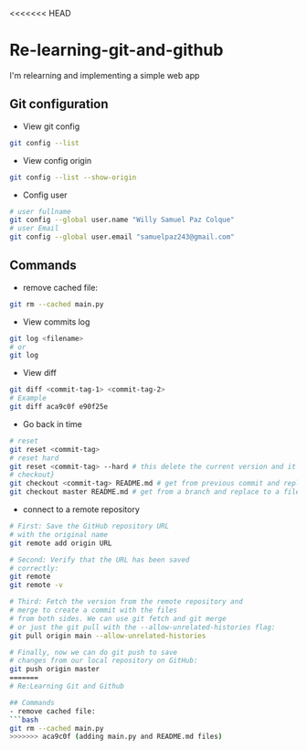 <<<<<<< HEAD
# Re-learning-git-and-github
I'm relearning and implementing a simple web app

## Git configuration
- View git config
```bash
git config --list
```
- View config origin
```bash
git config --list --show-origin
```
- Config user
```bash
# user fullname
git config --global user.name "Willy Samuel Paz Colque"
# user Email
git config --global user.email "samuelpaz243@gmail.com"
```

## Commands
- remove cached file:
```bash
git rm --cached main.py
```

- View commits log
```bash
git log <filename>
# or
git log
```
- View diff
```bash
git diff <commit-tag-1> <commit-tag-2>
# Example
git diff aca9c0f e90f25e
```

- Go back in time
```bash
# reset
git reset <commit-tag>
# reset hard
git reset <commit-tag> --hard # this delete the current version and it go to a previous version (commit-tag)
# checkout}
git checkout <commit-tag> README.md # get from previous commit and replace to a file
git checkout master README.md # get from a branch and replace to a file
```

- connect to a remote repository
```bash
# First: Save the GitHub repository URL
# with the original name
git remote add origin URL

# Second: Verify that the URL has been saved
# correctly:
git remote
git remote -v

# Third: Fetch the version from the remote repository and
# merge to create a commit with the files
# from both sides. We can use git fetch and git merge
# or just the git pull with the --allow-unrelated-histories flag:
git pull origin main --allow-unrelated-histories

# Finally, now we can do git push to save
# changes from our local repository on GitHub: 
git push origin master
=======
# Re:Learning Git and Github

## Commands
- remove cached file:    
```bash
git rm --cached main.py
>>>>>>> aca9c0f (adding main.py and README.md files)
```